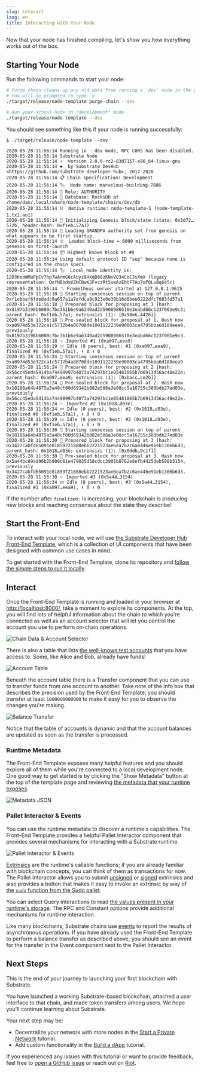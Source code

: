 ```yaml
---
slug: interact
lang: en
title: Interacting with Your Node
---
```


Now that your node has finished compiling, let's show you how everything works out of the box.

## Starting Your Node

Run the following commands to start your node:

```bash
# Purge chain cleans up any old data from running a `dev` node in the past
# You will be prompted to type `y`
./target/release/node-template purge-chain --dev

# Run your actual node in "development" mode
./target/release/node-template --dev
```

You should see something like this if your node is running successfully:

```
$ ./target/release/node-template --dev

2020-05-28 11:56:14 Running in --dev mode, RPC CORS has been disabled.
2020-05-28 11:56:14 Substrate Node
2020-05-28 11:56:14 ✌️  version 2.0.0-rc2-83d7157-x86_64-linux-gnu
2020-05-28 11:56:14 ❤️  by Substrate DevHub <https://github.com/substrate-developer-hub>, 2017-2020
2020-05-28 11:56:14 📋 Chain specification: Development
2020-05-28 11:56:14 🏷  Node name: marvelous-building-7886
2020-05-28 11:56:14 👤 Role: AUTHORITY
2020-05-28 11:56:14 💾 Database: RocksDb at /home/dan/.local/share/node-template/chains/dev/db
2020-05-28 11:56:14 ⛓  Native runtime: node-template-1 (node-template-1.tx1.au1)
2020-05-28 11:56:14 🔨 Initializing Genesis block/state (state: 0x3d72…572b, header-hash: 0xf1eb…57a1)
2020-05-28 11:56:14 👴 Loading GRANDPA authority set from genesis on what appears to be first startup.
2020-05-28 11:56:14 ⏱  Loaded block-time = 6000 milliseconds from genesis on first-launch
2020-05-28 11:56:14 📦 Highest known block at #0
2020-05-28 11:56:14 Using default protocol ID "sup" because none is configured in the chain specs
2020-05-28 11:56:14 🏷  Local node identity is: 12D3KooWMaPpCv7hp7wArmG6cAuyz8HXqD88zKNvVQ34CoCJsXmX (legacy representation: QmfHEbdmVZHCBwKJFvczRt5owAzEbtF7Ao7oPQLvBq645c)
2020-05-28 11:56:14 〽️ Prometheus server started at 127.0.0.1:9615
2020-05-28 11:56:18 🙌 Starting consensus session on top of parent 0xf1ebbaf6fdedadc9a657a1a7efdca8c923e0e39b16d8bee0222dfc7083fd57a1
2020-05-28 11:56:18 🎁 Prepared block for proposing at 1 [hash: 0x8197b3198b6080c7bc361b6e9a6340ad2d5908986510e3eabd66c123f001e9c3; parent_hash: 0xf1eb…57a1; extrinsics (1): [0x98e6…4426]]
2020-05-28 11:56:18 🔖 Pre-sealed block for proposal at 1. Hash now 0xa0974d53e322ca1c5712b4a80708de1091122239e90803ca4795bba6d180eea9, previously 0x8197b3198b6080c7bc361b6e9a6340ad2d5908986510e3eabd66c123f001e9c3.
2020-05-28 11:56:18 ✨ Imported #1 (0xa097…eea9)
2020-05-28 11:56:19 💤 Idle (0 peers), best: #1 (0xa097…eea9), finalized #0 (0xf1eb…57a1), ⬇ 0 ⬆ 0
2020-05-28 11:56:24 🙌 Starting consensus session on top of parent 0xa0974d53e322ca1c5712b4a80708de1091122239e90803ca4795bba6d180eea9
2020-05-28 11:56:24 🎁 Prepared block for proposing at 2 [hash: 0x56cc45eda5414ba74498997b4073a74297bc1e05481865b7b6913d56ac48e22e; parent_hash: 0xa097…eea9; extrinsics (1): [0xbacc…ce2b]]
2020-05-28 11:56:24 🔖 Pre-sealed block for proposal at 2. Hash now 0x10186a64b4875a3a48cf80d69342b882e588a3e08cc5a16755c380bdb27ed03e, previously 0x56cc45eda5414ba74498997b4073a74297bc1e05481865b7b6913d56ac48e22e.
2020-05-28 11:56:24 ✨ Imported #2 (0x1018…d03e)
2020-05-28 11:56:24 💤 Idle (0 peers), best: #2 (0x1018…d03e), finalized #0 (0xf1eb…57a1), ⬇ 0 ⬆ 0
2020-05-28 11:56:29 💤 Idle (0 peers), best: #2 (0x1018…d03e), finalized #0 (0xf1eb…57a1), ⬇ 0 ⬆ 0
2020-05-28 11:56:30 🙌 Starting consensus session on top of parent 0x10186a64b4875a3a48cf80d69342b882e588a3e08cc5a16755c380bdb27ed03e
2020-05-28 11:56:30 🎁 Prepared block for proposing at 3 [hash: 0x3427cabfd65091e81859721888ebb2221523ae6ea7b2c6ae446e91eb1306b6d3; parent_hash: 0x1018…d03e; extrinsics (1): [0x0ddb…9c1f]]
2020-05-28 11:56:30 🔖 Pre-sealed block for proposal at 3. Hash now 0x5a44bc09ad96b2b900c61e479035d58cdcc3905b8762e8efb4425deb508b3154, previously 0x3427cabfd65091e81859721888ebb2221523ae6ea7b2c6ae446e91eb1306b6d3.
2020-05-28 11:56:30 ✨ Imported #3 (0x5a44…3154)
2020-05-28 11:56:34 💤 Idle (0 peers), best: #3 (0x5a44…3154), finalized #1 (0xa097…eea9), ⬇ 0 ⬆ 0
```

If the number after `finalized:` is increasing, your blockchain is producing new blocks and reaching
consensus about the state they describe!

## Start the Front-End

To interact with your local node, we will use
[the Substrate Developer Hub Front-End Template](https://github.com/substrate-developer-hub/substrate-front-end-template),
which is a collection of UI components that have been designed with common use cases in mind.

To get started with the Front-End Template, clone its repository and
[follow the simple steps to run it locally](https://github.com/substrate-developer-hub/substrate-front-end-template#using-the-template).

## Interact

Once the Front-End Template is running and loaded in your browser at
[http://localhost:8000/](http://localhost:8000/), take a moment to explore its components. At the
top, you will find lots of helpful information about the chain to which you're connected as well as
an account selector that will let you control the account you use to perform on-chain operations.

![Chain Data & Account Selector](../assets/chain-data.png)

There is also a table that lists
[the well-known test accounts](/kb/integrate/subkey#well-known-keys) that you have access to. Some,
like Alice and Bob, already have funds!

![Account Table](../assets/accts-prefunded.png)

Beneath the account table there is a Transfer component that you can use to transfer funds from
one account to another. Take note of the info box that describes the precision used by the Front-End
Template; you should transfer at least `1000000000000` to make it easy for you to observe the
changes you're making.

![Balance Transfer](../assets/apps-transfer.png)

Notice that the table of accounts is dynamic and that the account balances are updated as soon as
the transfer is processed.

### Runtime Metadata

The Front-End Template exposes many helpful features and you should explore all of them while you're
connected to a local development node. One good way to get started is by clicking the "Show
Metadata" button at the top of the template page and reviewing
[the metadata that your runtime exposes](https://www.substrate.io/kb/runtime/metadata).

![Metadata JSON](../assets/metadata.png)

### Pallet Interactor & Events

You can use the runtime metadata to discover a runtime's capabilities. The Front-End Template
provides a helpful Pallet Interactor component that provides several mechanisms for interacting with
a Substrate runtime.

![Pallet Interactor & Events](../assets/interactor-events.png)

[Extrinsics](/kb/learn-substrate/extrinsics) are the runtime's callable functions; if you are
already familiar with blockchain concepts, you can think of them as transactions for now. The Pallet
Interactor allows you to submit [unsigned](/kb/learn-substrate/extrinsics#unsigned-transactions) or
[signed](/kb/learn-substrate/extrinsics#signed-transactions) extrinsics and also provides a button
that makes it easy to invoke an extrinsic by way of
[the `sudo` function from the Sudo pallet](https://substrate.dev/rustdocs/v2.0.0-rc2/pallet_sudo/enum.Call.html#variant.sudo).

You can select Query interactions to read
[the values present in your runtime's storage](/kb/runtime/storage). The RPC and Constant options
provide additional mechanisms for runtime interaction.

Like many blockchains, Substrate chains use [events](/kb/runtime/events) to report the results of
asynchronous operations. If you have already used the Front-End Template to perform a balance
transfer as described above, you should see an event for the transfer in the Event component next to
the Pallet Interactor.

## Next Steps

This is the end of your journey to launching your first blockchain with Substrate.

You have launched a working Substrate-based blockchain, attached a user interface to that chain, and
made token transfers among users. We hope you'll continue learning about Substrate.

Your next step may be:

- Decentralize your network with more nodes in the
  [Start a Private Network](/tutorials/start-a-private-network/v2.0.0-rc2) tutorial.
- Add custom functionality in the [Build a dApp](/tutorials/build-a-dapp/v2.0.0-rc2) tutorial.

If you experienced any issues with this tutorial or want to provide feedback, feel free to
[open a GitHub issue](https://github.com/substrate-developer-hub/tutorials/issues/new) or reach out
on [Riot](https://riot.im/app/#/room/!HzySYSaIhtyWrwiwEV:matrix.org).
